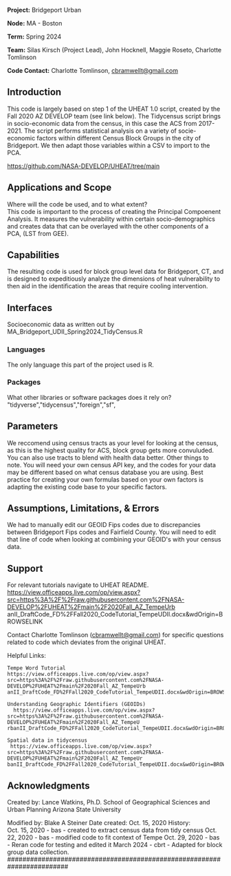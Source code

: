 **Project:** Bridgeport Urban   

**Node:** MA - Boston

**Term:** Spring 2024

**Team:** Silas Kirsch (Project Lead), John Hocknell, Maggie Roseto, Charlotte Tomlinson 

**Code Contact:** Charlotte Tomlinson, cbramwellt@gmail.com        

## Introduction  
This code is largely based on step 1 of the UHEAT 1.0 script, created by the Fall 2020 AZ DEVELOP team (see link below). The Tidycensus script brings in socio-economic data from the census, in this case the ACS from 2017-2021. The script performs statistical analysis on a variety of socie-economic factors within different Census Block Groups in the city of Bridgeport. We then adapt those variables within a CSV to import to the PCA. 

https://github.com/NASA-DEVELOP/UHEAT/tree/main 

## Applications and Scope   
Where will the code be used, and to what extent?   
This code is important to the process of creating the Principal Compoenent Analysis. It measures the vulnerability within certain socio-demographics and creates data that can be overlayed with the other components of a PCA, (LST from GEE). 

## Capabilities 
The resulting code is used for block group level data for Bridgeport, CT, and is designed to expeditiously analyze the dimensions of heat vulnerability to then aid in the  identification the areas that require cooling intervention.

## Interfaces 
Socioeconomic data as written out by 
MA_Bridgeport_UDII_Spring2024_TidyCensus.R

### Languages
The only language this part of the project used is R. 

### Packages
What other libraries or software packages does it rely on?  
"tidyverse","tidycensus","foreign","sf",

## Parameters
We reccomend using census tracts as your level for looking at the census, as this is the highest quality for ACS, block group gets more convuluded. You can also use tracts to blend with health data better. Other things to note. You will need your own census API key, and the codes for your data may be different based on what census database you are using. Best practice for creating your own formulas based on your own factors is adapting the existing code base to your specific factors. 


## Assumptions, Limitations, & Errors 
We had to manually edit our GEOID Fips codes due to discrepancies between Bridgeport Fips codes and Fairfield County. You will need to edit that line of code when looking at combining your GEOID's with your census data.

## Support
For relevant tutorials navigate to UHEAT README.
    https://view.officeapps.live.com/op/view.aspx?src=https%3A%2F%2Fraw.githubusercontent.com%2FNASA-DEVELOP%2FUHEAT%2Fmain%2F2020Fall_AZ_TempeUrb     anII_DraftCode_FD%2FFall2020_CodeTutorial_TempeUDII.docx&wdOrigin=BROWSELINK 

Contact Charlotte Tomlinson (cbramwellt@gmail.com) for specific questions related to code which deviates from the original UHEAT.

Helpful Links: 

	Tempe Word Tutorial 
	https://view.officeapps.live.com/op/view.aspx?src=https%3A%2F%2Fraw.githubusercontent.com%2FNASA-DEVELOP%2FUHEAT%2Fmain%2F2020Fall_AZ_TempeUrb     anII_DraftCode_FD%2FFall2020_CodeTutorial_TempeUDII.docx&wdOrigin=BROWSELINK  
	
	Understanding Geographic Identifiers (GEOIDs)
      https://view.officeapps.live.com/op/view.aspx?src=https%3A%2F%2Fraw.githubusercontent.com%2FNASA-DEVELOP%2FUHEAT%2Fmain%2F2020Fall_AZ_TempeU       rbanII_DraftCode_FD%2FFall2020_CodeTutorial_TempeUDII.docx&wdOrigin=BROWSELINK  

	Spatial data in tidycensus  
     https://view.officeapps.live.com/op/view.aspx?src=https%3A%2F%2Fraw.githubusercontent.com%2FNASA-DEVELOP%2FUHEAT%2Fmain%2F2020Fall_AZ_TempeUr      banII_DraftCode_FD%2FFall2020_CodeTutorial_TempeUDII.docx&wdOrigin=BROWSELINK 

## Acknowledgments
Created by: Lance Watkins, Ph.D. School of Geographical Sciences and Urban Planning
           Arizona State University

Modified by: Blake A Steiner
Date created: Oct. 15, 2020
History:  
           Oct. 15, 2020 - bas - created to extract census data from tidy census
           Oct. 22, 2020 - bas - modified code to fit context of Tempe
           Oct. 29, 2020 - bas - Reran code for testing and edited it
	   March 2024 - cbrt - Adapted for block group data collection. 
########################################################################
